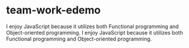 # team-work-edemo
I enjoy JavaScript because it utilizes both Functional programming and Object-oriented programming.
I enjoy JavaScript because it utilizes both Functional programming and Object-oriented programming.